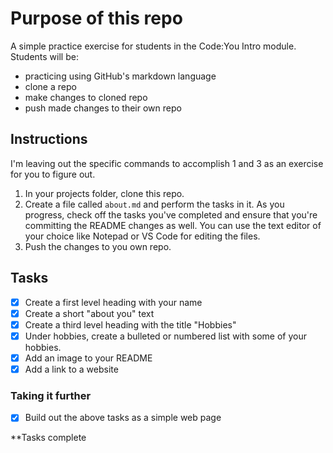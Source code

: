 # Purpose of this repo
A simple practice exercise for students in the Code:You Intro module. Students will be:
- practicing using GitHub's markdown language
- clone a repo
- make changes to cloned repo
- push made changes to their own repo

## Instructions
I'm leaving out the specific commands to accomplish 1 and 3 as an exercise for you to figure out.

1. In your projects folder, clone this repo.
2. Create a file called ```about.md``` and perform the tasks in it. As you progress, check off the tasks you've completed and ensure that you're committing the README changes as well. You can use the text editor of your choice like Notepad or VS Code for editing the files.
3. Push the changes to you own repo.

## Tasks
- [x] Create a first level heading with your name
- [x] Create a short "about you" text
- [x] Create a third level heading with the title "Hobbies"
- [x] Under hobbies, create a bulleted or numbered list with some of your hobbies.
- [x] Add an image to your README
- [x] Add a link to a website

### Taking it further
- [x] Build out the above tasks as a simple web page

**Tasks complete